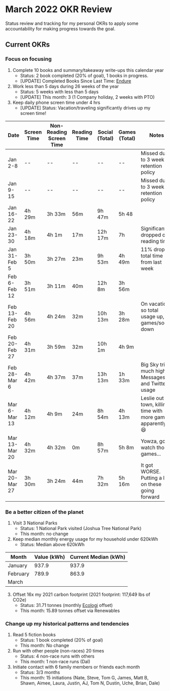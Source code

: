 # March 2022 OKR Review

Status review and tracking for my personal OKRs to apply some accountability for making progress towards the goal.

## Current OKRs

### Focus on focusing
1. Complete 10 books and summary/takeaway write-ups this calendar year
    * Status: 2 book completed (20% of goal), 1 books in progress.
    * [UPDATE] Completed Books Since Last Time: [Endure](/archive/books/endure.md)
2. Work less than 5 days during 26 weeks of the year
    * Status: 5 weeks with less than 5 days 
    * [UPDATE] This month: 3 (1 Company holiday, 2 weeks with PTO)
3. Keep daily phone screen time under 4 hrs
    * [UPDATE] Status: Vacation/traveling significantly drives up my screen time!
 
|Date|Screen Time|Non-Reading Screen Time|Reading Time|Social (Total)|Games (Total)|Notes|
  |------|------|------|------|------|------|------|
  | Jan 2-8 | -- | -- | -- | -- | -- | Missed due to 3 week retention policy |
  | Jan 9-15 | -- | -- | -- | -- | -- | Missed due to 3 week retention policy |
  | Jan 16-22 | 4h 29m | 3h 33m | 56m | 9h 47m | 5h 48 | |
  | Jan 23-30 | 4h 18m | 4h 1m | 17m | 12h 17m | 7h | Significantly dropped off reading time | 
  | Jan 31-Feb 5 | 3h 50m | 3h 27m | 23m | 9h 53m | 4h 49m | 11% drop in total time from last week | 
  | Feb 6-Feb 12 | 3h 51m | 3h 11m | 40m | 12h 8m | 3h 56m | |
  | Feb 13-Feb 20 | 4h 56m | 4h 24m | 32m | 10h 13m | 3h 28m | On vacation so total usage up, games/social down | 
  | Feb 20-Feb 27 | 4h 31m | 3h 59m | 32m | 10h 1m | 4h 9m | | 
  | Feb 28-Mar 6 | 4h 42m | 4h 37m | 37m | 13h 13m | 1h 33m | Big Sky trip, much higher Messages and Twitter usage |
  | Mar 6-Mar 13 | 4h 12m | 4h 9m | 24m | 8h 54m | 4h 13m | Leslie out of town, killing time with more games apparently 😆 |
  | Mar 13-Mar 20 | 4h 32m | 4h 32m | 0m | 8h 57m | 5h 8m | Yowza, gotta watch those games... |
  | Mar 20-Mar 27 | 3h 30m | 3h 24m | 44m | 7h 32m | 5h 16m | It got WORSE. Putting a lid on these going forward |  

### Be a better citizen of the planet
1. Visit 3 National Parks
    * Status: 1 National Park visited (Joshua Tree National Park)
    * This month: no change
2. Keep median monthly energy usage for my household under 620kWh
    * Status: Median above 620kWh 

|Month|Value (kWh)|Current Median (kWh)|
|------|------|------|
|January|937.9|937.9|
|February|789.9|863.9|
|March|||


3. Offset 16x my 2021 carbon footprint (2021 footprint: 117,649 lbs of CO2e)  
    * Status: 31.71 tonnes (monthly [Ecologi](https://ecologi.com) offset)
    * This month: 15.89 tonnes offset via Renewables

### Change up my historical patterns and tendencies 
1. Read 5 fiction books
    * Status: 1 book completed (20% of goal)
    * This month: No change
2. Run with other people (non-races) 20 times
    * Status: 4 non-race runs with others 
    * This month: 1 non-race runs (Dal)
3. Initiate contact with 6 family members or friends each month
    * Status: 3/3 months 
    * This month: 15 initiations (Nate, Steve, Tom G, James, Matt B, Shawn, Aimee, Laura, Justin, AJ, Tom N, Dustin, Uche, Brian, Dale)
